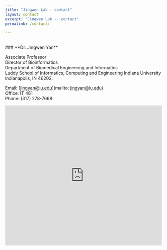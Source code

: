 ```yaml
---
title: "Jingwen Lab - contact"
layout: contact
excerpt: "Jingwen Lab -- contact"
permalink: /contact/

---
```


<br/>
### **Dr. Jingwen Yan** 

Associate Professor  
Director of Bioinformatics <br>
Department of Biomedical Engineering and Informatics <br>
Luddy School of Informatics, Computing and Engineering
Indiana University    
Indianapolis, IN 46202.  

Email: [jingyan@iu.edu](mailto: jingyan@iu.edu)  
Office: IT 481   
Phone: (317) 278-7668   

<iframe src="https://www.google.com/maps/embed?pb=!1m18!1m12!1m3!1d6132.6826089827555!2d-86.17757272318957!3d39.776895313350145!2m3!1f0!2f0!3f0!3m2!1i1024!2i768!4f13.1!3m3!1m2!1s0x886b50b62a230249%3A0x4c6d48e226095245!2sICTC%20Building!5e0!3m2!1sen!2sus!4v1647458267370!5m2!1sen!2sus" width="100%" height="450" style="border:0;" allowfullscreen="" loading="lazy"></iframe>
